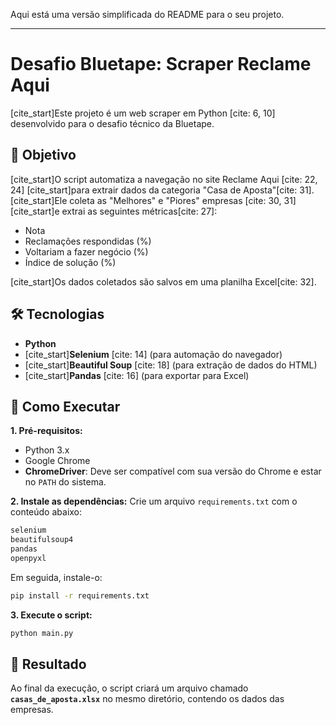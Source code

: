 Aqui está uma versão simplificada do README para o seu projeto.

-----

# Desafio Bluetape: Scraper Reclame Aqui

[cite\_start]Este projeto é um web scraper em Python [cite: 6, 10] desenvolvido para o desafio técnico da Bluetape.

## 🎯 Objetivo

[cite\_start]O script automatiza a navegação no site Reclame Aqui [cite: 22, 24] [cite\_start]para extrair dados da categoria "Casa de Aposta"[cite: 31]. [cite\_start]Ele coleta as "Melhores" e "Piores" empresas [cite: 30, 31] [cite\_start]e extrai as seguintes métricas[cite: 27]:

  * Nota
  * Reclamações respondidas (%)
  * Voltariam a fazer negócio (%)
  * Índice de solução (%)

[cite\_start]Os dados coletados são salvos em uma planilha Excel[cite: 32].

## 🛠️ Tecnologias

  * **Python**
  * [cite\_start]**Selenium** [cite: 14] (para automação do navegador)
  * [cite\_start]**Beautiful Soup** [cite: 18] (para extração de dados do HTML)
  * [cite\_start]**Pandas** [cite: 16] (para exportar para Excel)

## 🚀 Como Executar

**1. Pré-requisitos:**

  * Python 3.x
  * Google Chrome
  * **ChromeDriver**: Deve ser compatível com sua versão do Chrome e estar no `PATH` do sistema.

**2. Instale as dependências:**
Crie um arquivo `requirements.txt` com o conteúdo abaixo:

```txt
selenium
beautifulsoup4
pandas
openpyxl
```

Em seguida, instale-o:

```bash
pip install -r requirements.txt
```

**3. Execute o script:**

```bash
python main.py
```

## 📄 Resultado

Ao final da execução, o script criará um arquivo chamado **`casas_de_aposta.xlsx`** no mesmo diretório, contendo os dados das empresas.